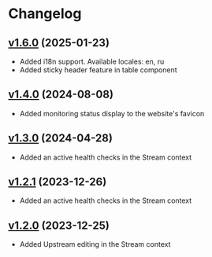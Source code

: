 # Changelog

## [v1.6.0](https://github.com/webserver-llc/angie-console-light/releases/tag/1.6.0) (2025-01-23)
- Added i18n support. Available locales: en, ru
- Added sticky header feature in table component

## [v1.4.0](https://github.com/webserver-llc/angie-console-light/releases/tag/1.4.0) (2024-08-08)
- Added monitoring status display to the website's favicon

## [v1.3.0](https://github.com/webserver-llc/angie-console-light/releases/tag/1.3.0) (2024-04-28)
- Added an active health checks in the Stream context

## [v1.2.1](https://github.com/webserver-llc/angie-console-light/releases/tag/1.2.1) (2023-12-26)
- Added an active health checks in the Stream context

## [v1.2.0](https://github.com/webserver-llc/angie-console-light/releases/tag/1.2.0) (2023-12-25)
- Added Upstream editing in the Stream context
